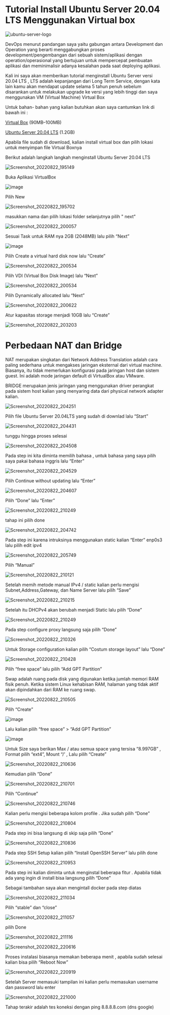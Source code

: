 # Tutorial Install Ubuntu Server 20.04 LTS Menggunakan Virtual box
![ubuntu-server-logo](https://user-images.githubusercontent.com/78194305/186046844-12cadd9d-4547-4a00-8aae-8e9e876b8d24.png)

DevOps menurut pandangan saya yaitu gabungan antara Development dan Operation yang berarti menggabungkan proses development/pengembangan dari sebuah sistem/aplikasi dengan operation/operasional yang bertujuan untuk mempercepat pembuatan aplikasi dan meminimalisir adanya kesalahan pada saat deploying aplikasi.

Kali ini saya akan memberikan tutorial menginstall Ubuntu Server versi 20.04 LTS , LTS adalah kepanjangan dari Long Term Service, dengan kata lain kamu akan mendapat update selama 5 tahun penuh sebelum disarankan untuk melakukan upgrade ke versi yang lebih tinggi dan saya menggunakan VM (Virtual Machine) Virtual Box

Untuk bahan- bahan yang kalian butuhkan akan saya cantumkan link di bawah ini :

[Virtual Box](https://www.virtualbox.org/wiki/Downloads) (90MB–100MB)

[Ubuntu Server 20.04 LTS](https://ubuntu.com/download/server) (1.2GB)

Apabila file sudah di download, kalian install virtual box dan pilih lokasi untuk menyimpan file Virtual Boxnya

Berikut adalah langkah langkah menginstall Ubuntu Server 20.04 LTS

![Screenshot_20220822_195149](https://user-images.githubusercontent.com/78194305/186048540-6d3f74ca-7286-4916-8598-76de1b41f041.png)

Buka Aplikasi VirtualBox

![image](https://user-images.githubusercontent.com/78194305/186048703-c50cc4b0-8dfb-4f33-8cb7-0c5baeea473c.png)

Pilih New

![Screenshot_20220822_195702](https://user-images.githubusercontent.com/78194305/186048843-a27c0243-5777-41e6-9bdc-f7eb154e0847.png)

masukkan nama dan pilih lokasi folder selanjutnya pilih " next"

![Screenshot_20220822_200057](https://user-images.githubusercontent.com/78194305/186049279-0be58590-e0fa-4b32-8706-9334882b0307.png)

Sesuai Task untuk RAM nya 2GB (2048MB) lalu pilih “Next”


![image](https://user-images.githubusercontent.com/78194305/186049699-4b8a87dc-5d3b-4b00-abdd-c0e02b5dabed.png)


Pilih Create a virtual hard disk now lalu “Create”

![Screenshot_20220822_200534](https://user-images.githubusercontent.com/78194305/186049858-5ef62954-8914-4c1d-8595-a71dfc36d654.png)


Pilih VDI (Virtual Box Disk Image) lalu “Next”

![Screenshot_20220822_200534](https://user-images.githubusercontent.com/78194305/186049962-9926f3c6-4214-46b1-906f-376bbb8eab5c.png)

Pilih Dynamically allocated lalu “Next”

![Screenshot_20220822_200622](https://user-images.githubusercontent.com/78194305/186050035-e587faed-2a77-40bf-8f77-1958ebaaef52.png)

Atur kapasitas storage menjadi 10GB lalu “Create”

![Screenshot_20220822_203203](https://user-images.githubusercontent.com/78194305/186050219-fe762706-8943-435f-ac46-419e4d0aec19.png)

# Perbedaan NAT dan Bridge

NAT merupakan singkatan dari Network Address Translation adalah cara paling sederhana untuk mengakses jaringan eksternal dari virtual machine. Biasanya, itu tidak memerlukan konfigurasi pada jaringan host dan sistem guest. Ini adalah mode jaringan default di VirtualBox atau VMware.

BRIDGE merupakan jenis jaringan yang menggunakan driver perangkat pada sistem host kalian yang menyaring data dari physical network adapter kalian.


![Screenshot_20220822_204251](https://user-images.githubusercontent.com/78194305/186051488-bc4bb3a7-b532-48d7-9a9e-a6f4aa3c80c0.png)

Pilih file Ubuntu Server 20.04LTS yang sudah di downlad lalu “Start”

![Screenshot_20220822_204431](https://user-images.githubusercontent.com/78194305/186051622-8d1d1da0-4a82-43f0-8b26-8ef7f158dc7a.png)

tunggu hingga proses selesai

![Screenshot_20220822_204508](https://user-images.githubusercontent.com/78194305/186051768-fadd31dc-ffe4-403e-8c2a-8513cf808570.png)

Pada step ini kita diminta memilih bahasa , untuk bahasa yang saya pilih saya pakai bahasa inggris lalu “Enter”

![Screenshot_20220822_204529](https://user-images.githubusercontent.com/78194305/186051845-0386f9cb-1cd4-4a7b-ae93-7136e9c2b4d0.png)

Pilih Continue without updating lalu “Enter”

![Screenshot_20220822_204607](https://user-images.githubusercontent.com/78194305/186051987-779becae-e023-4c14-a592-5b565e93e2bf.png)

Pilih “Done” lalu “Enter”

![Screenshot_20220822_210249](https://user-images.githubusercontent.com/78194305/186052186-8c5a0bee-bc25-4d26-a0fb-0bc7275972bb.png)

tahap ini pilih done 

![Screenshot_20220822_204742](https://user-images.githubusercontent.com/78194305/186052592-adf5d422-4479-47a3-8a60-bea34b2bd648.png)

Pada step ini karena intruksinya menggunakan static kalian “Enter” enp0s3 lalu pilih edit ipv4

![Screenshot_20220822_205749](https://user-images.githubusercontent.com/78194305/186054074-d618f086-7ede-47a5-971e-2887309c9c1c.png)

Pilih “Manual”

![Screenshot_20220822_210121](https://user-images.githubusercontent.com/78194305/186054166-d8f21280-d43b-439b-88e0-3bbb9e8ea8d6.png)

Setelah memih metode manual IPv4 / static kalian perlu mengisi Subnet,Address,Gateway, dan Name Server lalu pilih “Save”

![Screenshot_20220822_210215](https://user-images.githubusercontent.com/78194305/186073171-6a49c1db-2577-4e77-8522-f66dc7a62076.png)

Setelah itu DHCPv4 akan berubah menjadi Static lalu pilih “Done”

![Screenshot_20220822_210249](https://user-images.githubusercontent.com/78194305/186100075-afae8d5e-3392-49b5-a62d-b78372d7fad1.png)

Pada step configure proxy langsung saja pilih “Done”

![Screenshot_20220822_210326](https://user-images.githubusercontent.com/78194305/186100228-d40db681-1a58-4352-8a8a-92b45ad964f9.png)

Untuk Storage configuration kalian pilih “Costum storage layout” lalu “Done”

![Screenshot_20220822_210428](https://user-images.githubusercontent.com/78194305/186100890-96d16f91-c8d2-4272-9af8-aa6e737348c2.png)

Pilih “free space” lalu pilih “Add GPT Partition”

Swap adalah ruang pada disk yang digunakan ketika jumlah memori RAM fisik penuh. Ketika sistem Linux kehabisan RAM, halaman yang tidak aktif akan dipindahkan dari RAM ke ruang swap.

![Screenshot_20220822_210505](https://user-images.githubusercontent.com/78194305/186101188-e67e2699-6e5f-4db9-94ff-75179662d267.png)

Pilih “Create”

![image](https://user-images.githubusercontent.com/78194305/186101422-84c879dd-2c19-48ae-a123-63ffbdc0b0d8.png)

Lalu kalian pilih “free space” > “Add GPT Partition”

![image](https://user-images.githubusercontent.com/78194305/186101956-70918d58-af9c-4e0a-b5c3-9c61e7c49407.png)


Untuk Size saya berikan Max / atau semua space yang tersisa “8.997GB” , Format pilih “ext4”, Mount “/’ , Lalu pilih “Create”

![Screenshot_20220822_210636](https://user-images.githubusercontent.com/78194305/186102061-cf5de252-1fbc-4c9a-acf1-a9fdf9bf43ef.png)

Kemudian pilih “Done”

![Screenshot_20220822_210701](https://user-images.githubusercontent.com/78194305/186102147-b0e7877a-8443-445b-863b-e7f0e55ebed0.png)

Pilih “Continue”

![Screenshot_20220822_210746](https://user-images.githubusercontent.com/78194305/186102251-7598b343-ae0d-4c20-98e3-e48727842d6b.png)

Kalian perlu mengisi beberapa kolom profile . Jika sudah pilih “Done”

![Screenshot_20220822_210804](https://user-images.githubusercontent.com/78194305/186102417-8def264a-702b-45d3-9045-66976f35babc.png)

Pada step ini bisa langsung di skip saja pilih “Done”

![Screenshot_20220822_210836](https://user-images.githubusercontent.com/78194305/186102546-4806c8b6-3f5f-4771-ba6e-3e216778805b.png)

Pada step SSH Setup kalian pilih “Install OpenSSH Server” lalu pilih done

![Screenshot_20220822_210953](https://user-images.githubusercontent.com/78194305/186102708-6c0e5e24-7baf-40b3-b4d7-2619d7b5c364.png)

Pada step ini kalian diminta untuk menginstal beberapa fitur . Apabila tidak ada yang ingin di install bisa langsung pilih “Done”

Sebagai tambahan saya akan mengintall docker pada step diatas

![Screenshot_20220822_211034](https://user-images.githubusercontent.com/78194305/186102892-67917434-f396-4401-b773-e67d39ce2a55.png)

Pilih “stable” dan “close”

![Screenshot_20220822_211057](https://user-images.githubusercontent.com/78194305/186103009-2959d9d9-5e9e-47ed-9d29-90797cba34f1.png)

pilih Done 

![Screenshot_20220822_211116](https://user-images.githubusercontent.com/78194305/186103291-e2833c1e-1749-45ef-924e-e199481b7dc4.png)

![Screenshot_20220822_220616](https://user-images.githubusercontent.com/78194305/186103539-379d0d19-f51e-4162-8c1a-1775a6a87bd5.png)


Proses instalasi biasanya memakan beberapa menit , apabila sudah selesai kalian bisa pilih “Reboot Now”

![Screenshot_20220822_220919](https://user-images.githubusercontent.com/78194305/186103738-b2bcaa39-9c4d-4144-89ff-872243e78410.png)

Setelah Server memasuki tampilan ini kalian perlu memasukan username dan password lalu enter

![Screenshot_20220822_221000](https://user-images.githubusercontent.com/78194305/186103944-fcf8bcea-b763-415b-a17f-28e83fad088c.png)

Tahap terakir adalah tes koneksi dengan ping 8.8.8.8.com (dns google)


















